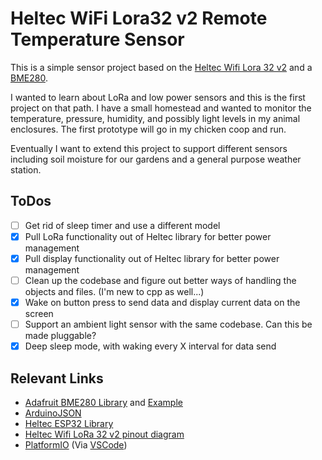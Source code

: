 # Heltec WiFi Lora32 v2 Remote Temperature Sensor

This is a simple sensor project based on the [Heltec Wifi Lora 32 v2](https://heltec.org/project/wifi-lora-32/) and a [BME280](https://www.amazon.com/Organizer-Temperature-Humidity-Atmospheric-Barometric/dp/B07V5CL3L8/).

I wanted to learn about LoRa and low power sensors and this is the first project on that path. I have a small homestead and wanted to monitor the temperature, pressure, humidity, and possibly light levels in my animal enclosures. The first prototype will go in my chicken coop and run.

Eventually I want to extend this project to support different sensors including soil moisture for our gardens and a general purpose weather station.

## ToDos

* [ ] Get rid of sleep timer and use a different model
* [X] Pull LoRa functionality out of Heltec library for better power management
* [X] Pull display functionality out of Heltec library for better power management
* [ ] Clean up the codebase and figure out better ways of handling the objects and files. (I'm new to cpp as well...)
* [X] Wake on button press to send data and display current data on the screen
* [ ] Support an ambient light sensor with the same codebase. Can this be made pluggable?
* [X] Deep sleep mode, with waking every X interval for data send

## Relevant Links

* [Adafruit BME280 Library](https://github.com/adafruit/Adafruit_BME280_Library) and [Example](https://learn.adafruit.com/adafruit-bme280-humidity-barometric-pressure-temperature-sensor-breakout/arduino-test)
* [ArduinoJSON](https://arduinojson.org/)
* [Heltec ESP32 Library](https://github.com/HelTecAutomation/Heltec_ESP32)
* [Heltec Wifi LoRa 32 v2 pinout diagram](assets/WIFI_LoRa_32_V2.pdf)
* [PlatformIO](https://platformio.org/) (Via [VSCode](https://code.visualstudio.com/))
